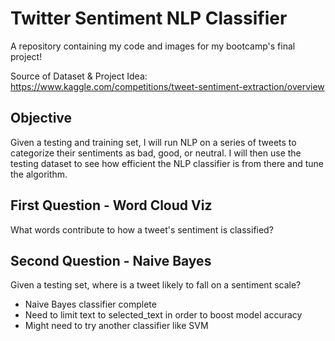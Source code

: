 # Twitter Sentiment NLP Classifier
A repository containing my code and images for my bootcamp's final project!

Source of Dataset & Project Idea: https://www.kaggle.com/competitions/tweet-sentiment-extraction/overview

## Objective
Given a testing and training set, I will run NLP on a series of tweets to categorize their sentiments as bad, good, or neutral. I will then use the testing dataset to see how efficient the NLP classifier is from there and tune the algorithm.

## First Question - Word Cloud Viz
What words contribute to how a tweet's sentiment is classified?

## Second Question - Naive Bayes
Given a testing set, where is a tweet likely to fall on a sentiment scale? 
* Naive Bayes classifier complete
* Need to limit text to selected_text in order to boost model accuracy
* Might need to try another classifier like SVM
